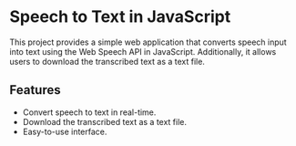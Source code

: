 
# Speech to Text in JavaScript

This project provides a simple web application that converts speech input into text using the Web Speech API in JavaScript. Additionally, it allows users to download the transcribed text as a text file.

## Features

- Convert speech to text in real-time.
- Download the transcribed text as a text file.
- Easy-to-use interface.






